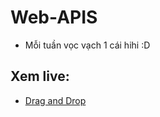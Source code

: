 # Web-APIS
- Mỗi tuần vọc vạch 1 cái hihi :D 
## Xem live:
- [Drag and Drop](https://khoaitayran9x.github.io/Web-APIS/Drag-and-drop/)
